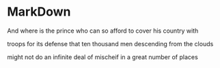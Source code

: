 # MarkDown

And where is the prince who can so afford to cover his country with

troops for its defense that ten thousand men descending from the clouds

might not do an infinite deal of mischeif in a great number of places
